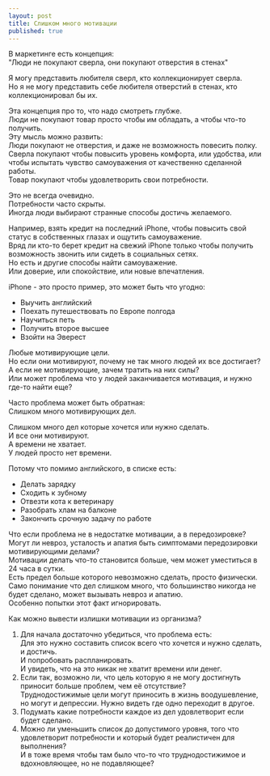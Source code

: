```yaml
---
layout: post
title: Слишком много мотивации
published: true
---
```

В маркетинге есть концепция:\
"Люди не покупают сверла, они покупают отверстия в стенах"

Я могу представить любителя сверл, кто коллекционирует сверла.\
Но я не могу представить себе любителя отверстий в стенах, кто коллекционировал бы их.

Эта концепция про то, что надо смотреть глубже.\
Люди не покупают товар просто чтобы им обладать, а чтобы что-то получить.\
Эту мысль можно развить:\
Люди покупают не отверстия, и даже не возможность повесить полку.\
Сверла покупают чтобы повысить уровень комфорта, или удобства, или чтобы испытать чувство самоуважения от качественно сделанной работы.\
Товар покупают чтобы удовлетворить свои потребности.

Это не всегда очевидно.\
Потребности часто скрыты.\
Иногда люди выбирают странные способы достичь желаемого.

Например, взять кредит на последний iPhone, чтобы повысить свой статус в собственных глазах и ощутить самоуважение.\
Вряд ли кто-то берет кредит на свежий iPhone только чтобы получить возможность звонить или сидеть в социальных сетях.\
Но есть и другие способы найти самоуважение.\
Или доверие, или спокойствие, или новые впечатления.

iPhone - это просто пример, это может быть что угодно:
* Выучить английский
* Поехать путешествовать по Европе полгода
* Научиться петь
* Получить второе высшее
* Взойти на Эверест

Любые мотивирующие цели.\
Но если они мотивируют, почему не так много людей их все достигает?\
А если не мотивирующие, зачем тратить на них силы?\
Или может проблема что у людей заканчивается мотивация, и нужно где-то найти еще?

Часто проблема может быть обратная:\
Слишком много мотивирующих дел.

Слишком много дел которые хочется или нужно сделать.\
И все они мотивируют.\
А времени не хватает.\
У людей просто нет времени.

Потому что помимо английского, в списке есть:
* Делать зарядку
* Сходить к зубному
* Отвезти кота к ветеринару
* Разобрать хлам на балконе
* Закончить срочную задачу по работе

Что если проблема не в недостатке мотивации, а в передозировке?\
Могут ли невроз, усталость и апатия быть симптомами передозировки мотивирующими делами?\
Мотивации делать что-то становится больше, чем может уместиться в 24 часа в сутки.\
Есть предел больше которого невозможно сделать, просто физически.\
Само понимание что дел слишком много, что большинство никогда не будет сделано, может вызывать невроз и апатию.\
Особенно попытки этот факт игнорировать.

Как можно вывести излишки мотивации из организма?
1. Для начала достаточно убедиться, что проблема есть:\
Для это нужно составить список всего что хочется и нужно сделать, и достичь.\
И попробовать распланировать.\
И увидеть, что на это никак не хватит времени или денег.
2. Если так, возможно ли, что цель которую я не могу достигнуть приносит больше проблем, чем её отсутствие?\
Труднодостижимые цели могут приносить в жизнь воодушевление, но могут и депрессии. Нужно видеть где одно переходит в другое.
3. Подумать какие потребности каждое из дел удовлетворит если будет сделано.
4. Можно ли уменьшить список до допустимого уровня, того что удовлетворит потребности и который будет реалистичен для выполнения?\
И в тоже время чтобы там было что-то что труднодостижимое и вдохновляющее, но не подавляющее?
